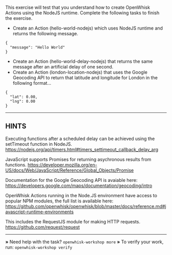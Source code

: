 This exercise will test that you understand how to create OpenWhisk Actions
using the NodeJS runtime. Complete the following tasks to finish the exercise.

- Create an Action (hello-world-nodejs) which uses NodeJS runtime and returns the following message.

```
{
  "message": "Hello World"
}
```

- Create an Action (hello-world-delay-nodejs) that returns the same message 
  after an artificial delay of one second.
- Create an Action (london-location-nodejs) that uses the Google Geocoding API 
  to return that latitude and longitude for London in the following format...

```
{
  "lat": 0.00,
  "lng": 0.00
}
```

----------------------------------------------------------------------
## HINTS

Executing functions after a scheduled delay can be achieved using the 
setTimeout function in NodeJS.
https://nodejs.org/api/timers.html#timers_settimeout_callback_delay_arg

JavaScript supports Promises for returning asychronous results from functions.
https://developer.mozilla.org/en-US/docs/Web/JavaScript/Reference/Global_Objects/Promise

Documentation for the Google Geocoding API is avaiable here:
https://developers.google.com/maps/documentation/geocoding/intro

OpenWhisk Actions running in the Node.JS environment have access to popular 
NPM modules, the full list is available here: 
https://github.com/openwhisk/openwhisk/blob/master/docs/reference.md#javascript-runtime-environments

This includes the RequestJS module for making HTTP requests.
https://github.com/request/request


----------------------------------------------------------------------

 __»__ Need help with the task?  `openwhisk-workshop more`
 __»__ To verify your work, run: `openwhisk-workshop verify`
